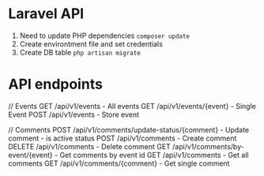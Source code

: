 # Laravel API
1. Need to update PHP dependencies `composer update`
2. Create environtment file and set credentials
3. Create DB table `php artisan migrate`

# API endpoints
// Events
    GET     /api/v1/events - All events
    GET     /api/v1/events/{event} - Single Event
    POST    /api/v1/events - Store event

// Comments
    POST    /api/v1/comments/update-status/{comment} - Update comment - is active status
    POST    /api/v1/comments - Create comment
    DELETE  /api/v1/comments - Delete comment
    GET     /api/v1/comments/by-event/{event} - Get comments by event id
    GET     /api/v1/comments - Get all comments
    GET     /api/v1/comments/{comment} - Get single comment